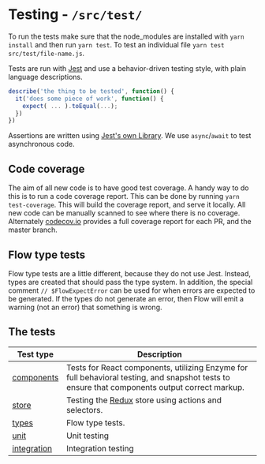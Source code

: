 # Testing - `/src/test/`

To run the tests make sure that the node_modules are installed with `yarn install` and then run `yarn test`. To test an individual file `yarn test src/test/file-name.js`.

Tests are run with [Jest](https://facebook.github.io/jest/) and use a behavior-driven testing style, with plain language descriptions.

```javascript
describe('the thing to be tested', function() {
  it('does some piece of work', function() {
    expect( ... ).toEqual(...);
  })
})
```

Assertions are written using [Jest's own Library](https://facebook.github.io/jest/docs/using-matchers.html#content).
We use `async`/`await` to test asynchronous code.

## Code coverage

The aim of all new code is to have good test coverage. A handy way to do this is to run a code coverage report. This can be done by running `yarn test-coverage`. This will build the coverage report, and serve it locally. All new code can be manually scanned to see where there is no coverage. Alternately [codecov.io](https://codecov.io/gh/firefox-devtools/profiler) provides a full coverage report for each PR, and the master branch.

## Flow type tests

Flow type tests are a little different, because they do not use Jest. Instead, types are created that should pass the type system. In addition, the special comment `// $FlowExpectError` can be used for when errors are expected to be generated. If the types do not generate an error, then Flow will emit a warning (not an error) that something is wrong.

## The tests

| Test type                    | Description                                                                                                                                   |
| ---------------------------- | --------------------------------------------------------------------------------------------------------------------------------------------- |
| [components](./components)   | Tests for React components, utilizing Enzyme for full behavioral testing, and snapshot tests to ensure that components output correct markup. |
| [store](./store)             | Testing the [Redux](http://redux.js.org/) store using actions and selectors.                                                                  |
| [types](./types)             | Flow type tests.                                                                                                                              |
| [unit](./unit)               | Unit testing                                                                                                                                  |
| [integration](./integration) | Integration testing                                                                                                                           |
